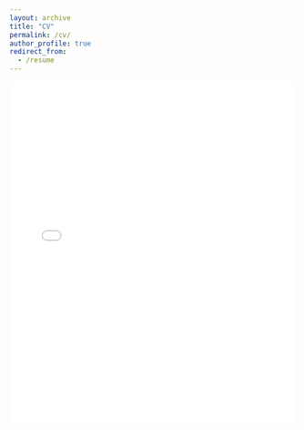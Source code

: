 ```yaml
---
layout: archive
title: "CV"
permalink: /cv/
author_profile: true
redirect_from:
  - /resume
---
```


<iframe src="../files/CV-Koulopoulos.pdf" type="application/pdf" frameBorder="0" scrolling="auto" height="600px" width="100%"></iframe>

